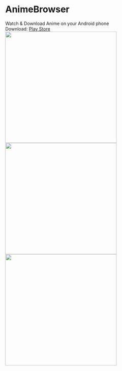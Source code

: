 # AnimeBrowser
Watch &amp; Download Anime on your Android phone <br>
Download: 
<a href="https://play.google.com/store/apps/details?id=com.journaldev.webviewwithbookmarks"> Play Store </a>
<br>
<img height="350" src="https://lh3.googleusercontent.com/W7g6UOcF2GWhGfEsuj1CtEoKkn4HaaRMzOFy-lF-15FygGcXgPdyce0Jsco1dEtbkg0k=w1280-h694-rw">
<img height="350" src="https://lh3.googleusercontent.com/V14tc5o_QjqxczkRJkMDqt0Zq0_4d1xyZ1GilffCzTJj7O3ZvvonoTGlHtIAzDeDWwA=w1280-h694-rw">
<img height="350" src="https://lh3.googleusercontent.com/-D0VS0_CRRa33A2zG-poS141dD_pxdt56WPrGxRRvLke57Ksaxcu6XKKBPE-csZV0ok=w1280-h694-rw">
